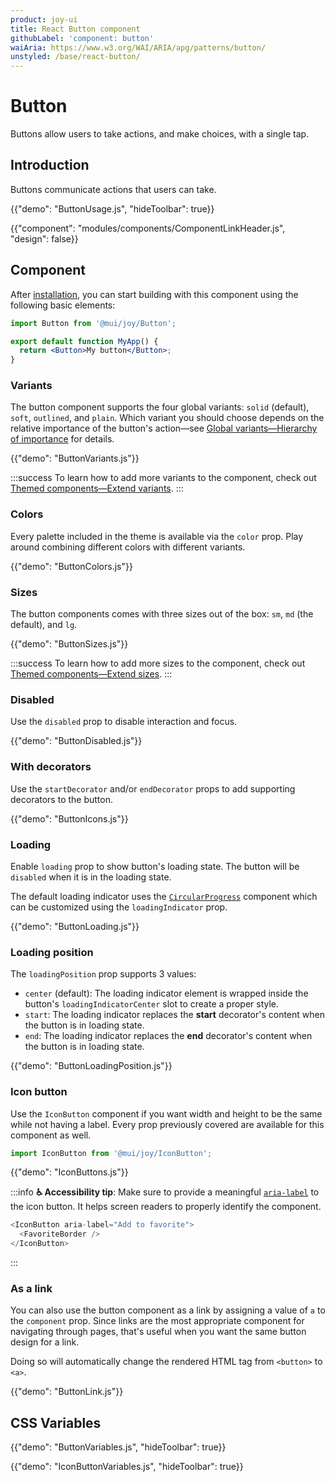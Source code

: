 ```yaml
---
product: joy-ui
title: React Button component
githubLabel: 'component: button'
waiAria: https://www.w3.org/WAI/ARIA/apg/patterns/button/
unstyled: /base/react-button/
---
```


# Button

<p class="description">Buttons allow users to take actions, and make choices, with a single tap.</p>

## Introduction

Buttons communicate actions that users can take.

{{"demo": "ButtonUsage.js", "hideToolbar": true}}

{{"component": "modules/components/ComponentLinkHeader.js", "design": false}}

## Component

After [installation](/joy-ui/getting-started/installation/), you can start building with this component using the following basic elements:

```jsx
import Button from '@mui/joy/Button';

export default function MyApp() {
  return <Button>My button</Button>;
}
```

### Variants

The button component supports the four global variants: `solid` (default), `soft`, `outlined`, and `plain`. Which variant you should choose depends on the relative importance of the button's action—see [Global variants—Hierarchy of importance](/joy-ui/main-features/global-variants/#hierarchy-of-importance) for details.

{{"demo": "ButtonVariants.js"}}

:::success To learn how to add more variants to the component, check out [Themed components—Extend variants](/joy-ui/customization/themed-components/#extend-variants). :::

### Colors

Every palette included in the theme is available via the `color` prop. Play around combining different colors with different variants.

{{"demo": "ButtonColors.js"}}

### Sizes

The button components comes with three sizes out of the box: `sm`, `md` (the default), and `lg`.

{{"demo": "ButtonSizes.js"}}

:::success To learn how to add more sizes to the component, check out [Themed components—Extend sizes](/joy-ui/customization/themed-components/#extend-sizes). :::

### Disabled

Use the `disabled` prop to disable interaction and focus.

{{"demo": "ButtonDisabled.js"}}

### With decorators

Use the `startDecorator` and/or `endDecorator` props to add supporting decorators to the button.

{{"demo": "ButtonIcons.js"}}

### Loading

Enable `loading` prop to show button's loading state. The button will be `disabled` when it is in the loading state.

The default loading indicator uses the [`CircularProgress`](/joy-ui/react-circular-progress/) component which can be customized using the `loadingIndicator` prop.

{{"demo": "ButtonLoading.js"}}

### Loading position

The `loadingPosition` prop supports 3 values:

- `center` (default): The loading indicator element is wrapped inside the button's `loadingIndicatorCenter` slot to create a proper style.
- `start`: The loading indicator replaces the **start** decorator's content when the button is in loading state.
- `end`: The loading indicator replaces the **end** decorator's content when the button is in loading state.

{{"demo": "ButtonLoadingPosition.js"}}

### Icon button

Use the `IconButton` component if you want width and height to be the same while not having a label. Every prop previously covered are available for this component as well.

```jsx
import IconButton from '@mui/joy/IconButton';
```

{{"demo": "IconButtons.js"}}

:::info **♿️ Accessibility tip**: Make sure to provide a meaningful [`aria-label`](https://developer.mozilla.org/en-US/docs/Web/Accessibility/ARIA/Attributes/aria-label) to the icon button. It helps screen readers to properly identify the component.

```js
<IconButton aria-label="Add to favorite">
  <FavoriteBorder />
</IconButton>
```

:::

### As a link

You can also use the button component as a link by assigning a value of `a` to the `component` prop. Since links are the most appropriate component for navigating through pages, that's useful when you want the same button design for a link.

Doing so will automatically change the rendered HTML tag from `<button>` to `<a>`.

{{"demo": "ButtonLink.js"}}

## CSS Variables

{{"demo": "ButtonVariables.js", "hideToolbar": true}}

{{"demo": "IconButtonVariables.js", "hideToolbar": true}}
